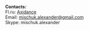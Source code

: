 <div><b>Contacts:</b></div>
<div>Fl.ru: <a href="https://www.fl.ru/users/Axidance/">Axidance</a></div>
<div>Email: <a href="mailto:mischuk.alexander@gmail.com">mischuk.alexander@gmail.com</a></div>
<div>Skype: mischuk.alexander</div>